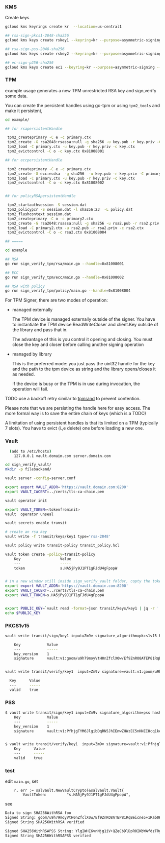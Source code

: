 



### KMS

Create keys

```bash
gcloud kms keyrings create kr  --location=us-central1

## rsa-sign-pkcs1-2048-sha256
gcloud kms keys create rskey1 --keyring=kr --purpose=asymmetric-signing --location=us-central1 --default-algorithm=rsa-sign-pkcs1-2048-sha256

## rsa-sign-pss-2048-sha256
gcloud kms keys create rskey2 --keyring=kr --purpose=asymmetric-signing --location=us-central1 --default-algorithm=rsa-sign-pss-2048-sha256

## ec-sign-p256-sha256
gcloud kms keys create ec1 --keyring=kr --purpose=asymmetric-signing --location=us-central1 --default-algorithm=ec-sign-p256-sha256
```


### TPM


example usage generates a new TPM unrestricted RSA key and sign,verify some data.


You can create the persistent handles using go-tpm or using  `tpm2_tools` and make it persistent, 

```bash
cd example/

## for rsapersistentHandle

 tpm2_createprimary -C e -c primary.ctx
 tpm2_create -G rsa2048:rsassa:null -g sha256 -u key.pub -r key.priv -C primary.ctx
 tpm2_load -C primary.ctx -u key.pub -r key.priv -c key.ctx
 tpm2_evictcontrol -C o -c key.ctx 0x81008001

## for eccpersistentHandle

 tpm2_createprimary -C e -c primary.ctx
 tpm2_create -G ecc:ecdsa  -g sha256  -u key.pub -r key.priv -C primary.ctx
 tpm2_load -C primary.ctx -u key.pub -r key.priv -c key.ctx
 tpm2_evictcontrol -C o -c key.ctx 0x81008002


## for policyRSApersistentHandle

 tpm2_startauthsession -S session.dat
 tpm2_policypcr -S session.dat -l sha256:23  -L policy.dat
 tpm2_flushcontext session.dat
 tpm2_createprimary -C o -c primary2.ctx
 tpm2_create -G rsa2048:rsassa:null -g sha256 -u rsa2.pub -r rsa2.priv -C primary2.ctx  -L policy.dat
 tpm2_load -C primary2.ctx -u rsa2.pub -r rsa2.priv -c rsa2.ctx
 tpm2_evictcontrol -C o -c rsa2.ctx 0x81008004

## ===== 

cd example

## RSA
go run sign_verify_tpm/rsa/main.go --handle=0x81008001

## ECC
go run sign_verify_tpm/ecc/main.go --handle=0x81008002 

## RSA with policy
go run sign_verify_tpm/policy/main.go --handle=0x81008004

```

For TPM Signer, there are two modes of operation:

* managed externally

  The TPM device is managed externally outside of the signer.  You have to instantiate the TPM device ReadWriteCloser and client.Key outside of the library and pass that in.

  The advantage of this is you control it opening and closing.  You must close the key and closer before calling another signing operation

* managed by library

  This is the preferred mode: you just pass the uint32 handle for the key and the path to the tpm device as string and the library opens/closes it as needed.

  If the device is busy or the TPM is in use during invocation, the operation will fail.
  
TODO use a backoff retry similar to [tpmrand](https://github.com/salrashid123/tpmrand) to prevent contention.

Please note that we are persisting the handle here for easy access.  The more formal way is to save the entire chain of keys (which is a TODO)

A limitation of using persistent handles is that its limited on a TPM (typically 7 slots).  You have to evict (i.,e delete) one before loading a new one.


### Vault

```bash
  (add to /etc/hosts)
    127.0.0.1 vault.domain.com server.domain.com

cd sign_verify_vault/
mkdir -p filebackend/

vault server -config=server.conf 

export export VAULT_ADDR='https://vault.domain.com:8200'
export VAULT_CACERT=../certs/tls-ca-chain.pem

vault operator init

export VAULT_TOKEN=<tokenfrominit>
vault  operator unseal

vault secrets enable transit

# create an rsa key
vault write -f transit/keys/key1 type='rsa-2048'

vault policy write transit-policy transit_policy.hcl

vault token create -policy=transit-policy 
    Key                  Value
    ---                  -----
    token                s.HA5jPy9J1PT1gFJdU4gFpopW


# in a new window still inside sign_verify_vault folder, copty the token over
export export VAULT_ADDR='https://vault.domain.com:8200'
export VAULT_CACERT=../certs/tls-ca-chain.pem
export VAULT_TOKEN=s.HA5jPy9J1PT1gFJdU4gFpopW


export PUBLIC_KEY=`vault read -format=json transit/keys/key1 | jq -r '.data.keys."1".public_key'`
echo $PUBLIC_KEY
```


### PKCS1v15

```bash
vault write transit/sign/key1 input=Zm9v signature_algorithm=pkcs1v15 hash_algorithm=sha2-256 

    Key            Value
    ---            -----
    key_version    1
    signature      vault:v1:goom/u9h79moyVtH0nZfclX0w/Ef9ZnRO8ATEP81RqBeicne5+1Rab0Hb4AnfQ4csKab8Ar4Q/5mCFUMtlOaOHPy7IA3lnDmR069dgScmiPodRx0yfnZwRm2QXnCiSfqgylMEigZGhwyteg4vOSmTBRKKT0cLd7iXaCLr0XPMGNXloiE+yDXLkdvRroYTEiIzDRF6j9PYTBnsjqBln6yl5Bk54K3ugql5k/oQmfSfWyKqASYDjpNrGlH9k8kDT344lwMAPGZgnzpymgfD03kDj3Rbq7UBOgAo2XyX/SOw00HK339FlkyZeubOJBHE8BwEKRg1AoiFsVq9UdD6DrFkA==


vault write transit/verify/key1  input=Zm9v signature=vault:v1:goom/u9h79moyVtH0nZfclX0w/Ef9ZnRO8ATEP81RqBeicne5+1Rab0Hb4AnfQ4csKab8Ar4Q/5mCFUMtlOaOHPy7IA3lnDmR069dgScmiPodRx0yfnZwRm2QXnCiSfqgylMEigZGhwyteg4vOSmTBRKKT0cLd7iXaCLr0XPMGNXloiE+yDXLkdvRroYTEiIzDRF6j9PYTBnsjqBln6yl5Bk54K3ugql5k/oQmfSfWyKqASYDjpNrGlH9k8kDT344lwMAPGZgnzpymgfD03kDj3Rbq7UBOgAo2XyX/SOw00HK339FlkyZeubOJBHE8BwEKRg1AoiFsVq9UdD6DrFkA== signature_algorithm=pkcs1v15 hash_algorithm=sha2-256 

  Key      Value
  ---      -----
  valid    true
```

### PSS

```bash
$ vault write transit/sign/key1 input=Zm9v signature_algorithm=pss hash_algorithm=sha2-256 
    Key            Value
    ---            -----
    key_version    1
    signature      vault:v1:PfhjgTYM6JlgibDqRN5JhIEnwZHWzEC5nHNEIHcq1koPkGxbxcs+cJhF45Usf08BvbzPeH5VtLpTUT4m4zQ39v+Nyq1HuskruC2G6rLjGCQuK5CBnHmM5VuuyOVxbIisY311o2LBcp8oN3zNbjIFrDPQOeR+I6aUaINPhmmAZl2cRBuGnlDSWKZoEmax6Llzcmf9+Rj9c1NndEPOVTK7VRxkquaHWTyecfzFNxu3V/fLoBc8NnZ9eiaDBvpAc3YE7T0NVewkzn64eD6lmPCUSDGL6ws3hx/JCmlH+Vrsfh3mHtT/s1hx5Aqr/fLrq7jMKMOY8TK/TPjrkkYkK/aCPA==


$ vault write transit/verify/key1  input=Zm9v signature=vault:v1:PfhjgTYM6JlgibDqRN5JhIEnwZHWzEC5nHNEIHcq1koPkGxbxcs+cJhF45Usf08BvbzPeH5VtLpTUT4m4zQ39v+Nyq1HuskruC2G6rLjGCQuK5CBnHmM5VuuyOVxbIisY311o2LBcp8oN3zNbjIFrDPQOeR+I6aUaINPhmmAZl2cRBuGnlDSWKZoEmax6Llzcmf9+Rj9c1NndEPOVTK7VRxkquaHWTyecfzFNxu3V/fLoBc8NnZ9eiaDBvpAc3YE7T0NVewkzn64eD6lmPCUSDGL6ws3hx/JCmlH+Vrsfh3mHtT/s1hx5Aqr/fLrq7jMKMOY8TK/TPjrkkYkK/aCPA== signature_algorithm=pss hash_algorithm=sha2-256 
    Key      Value
    ---      -----
    valid    true
```


### test

edit `main.go`, set

```golang
	r, err := salvault.NewVaultCrypto(&salvault.Vault{
		VaultToken:         "s.HA5jPy9J1PT1gFJdU4gFpopW",
```

see

```bash
Data to sign SHA256WithRSA foo
Signed String: goom/u9h79moyVtH0nZfclX0w/Ef9ZnRO8ATEP81RqBeicne5+1Rab0Hb4AnfQ4csKab8Ar4Q/5mCFUMtlOaOHPy7IA3lnDmR069dgScmiPodRx0yfnZwRm2QXnCiSfqgylMEigZGhwyteg4vOSmTBRKKT0cLd7iXaCLr0XPMGNXloiE+yDXLkdvRroYTEiIzDRF6j9PYTBnsjqBln6yl5Bk54K3ugql5k/oQmfSfWyKqASYDjpNrGlH9k8kDT344lwMAPGZgnzpymgfD03kDj3Rbq7UBOgAo2XyX/SOw00HK339FlkyZeubOJBHE8BwEKRg1AoiFsVq9UdD6DrFkA==
Signed String SHA256WithRSA verified

Signed SHA256WithRSAPSS String: YlgIWHE6vnNjg1iV+QZeCbDlDpR0IKbWAfdzTRgq8vjrN5LjjdY+x7bucQKk+YWxnoNr3z3fLISBt8QibKryge3ZMRK+mjwILORXpWNBsJva4MZvvDdco/mKwt1qZSpon+RVrgE6OTWd3tyxRexAq3x93JSEBdosdWVkpIuj3+nhKPLoLvRYr71/9kqhuZN/2ivamxnTGVu+O7m0oqQTtfuVluSCKYLmCwmobpYRP4La0diVOEJ/m/DhbDi6DOkwDmRw2I4ktYS1881/Z4egWdENysn+UalR0rhpzHeYB2aIAnvVSx9rcjmNb5N0iNrN0/F+/7eDu4ik29OukSGB5Q==
Signed String SHA256WithRSAPSS verified

```